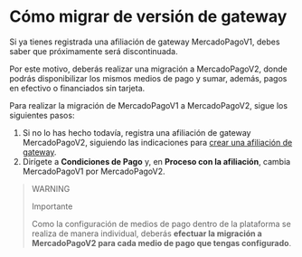 # Cómo migrar de versión de gateway

Si ya tienes registrada una afiliación de gateway MercadoPagoV1, debes saber que próximamente será discontinuada. 

Por este motivo, deberás realizar una migración a MercadoPagoV2, donde podrás disponibilizar los mismos medios de pago y sumar, además, pagos en efectivo o financiados sin tarjeta.

Para realizar la migración de MercadoPagoV1 a MercadoPagoV2, sigue los siguientes pasos:

1. Si no lo has hecho todavía, registra una afiliación de gateway MercadoPagoV2, siguiendo las indicaciones para [crear una afiliación de gateway](/developers/es/docs/vtex/integration/create-gateway-affiliation-v2). 
2. Dirígete a **Condiciones de Pago** y, en **Proceso con la afiliación**, cambia MercadoPagoV1 por MercadoPagoV2. 

> WARNING 
>
> Importante 
> 
> Como la configuración de medios de pago dentro de la plataforma se realiza de manera individual, deberás **efectuar la migración a MercadoPagoV2 para cada medio de pago que tengas configurado**.